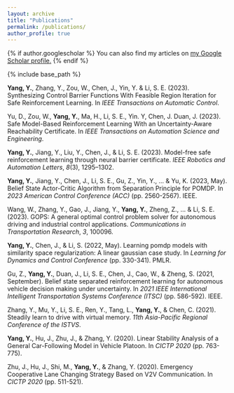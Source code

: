 ```yaml
---
layout: archive
title: "Publications"
permalink: /publications/
author_profile: true
---
```


{% if author.googlescholar %}
  You can also find my articles on <u><a href="{{author.googlescholar}}">my Google Scholar profile</a>.</u>
{% endif %}

{% include base_path %}

<!--
{% for post in site.publications reversed %}
  {% include archive-single.html %}
{% endfor %}
-->

**Yang, Y.**, Zhang, Y., Zou, W., Chen, J., Yin, Y. & Li, S. E. (2023). Synthesizing Control Barrier Functions With Feasible Region Iteration for Safe Reinforcement Learning. In *IEEE Transactions on Automatic Control*.

Yu, D., Zou, W., **Yang, Y.**, Ma, H., Li, S. E., Yin. Y, Chen, J. Duan, J. (2023). Safe Model-Based Reinforcement Learning With an Uncertainty-Aware Reachability Certificate. In *IEEE Transactions on Automation Science and Engineering*.

**Yang, Y.**, Jiang, Y., Liu, Y., Chen, J., & Li, S. E. (2023). Model-free safe reinforcement learning through neural barrier certificate. *IEEE Robotics and Automation Letters*, *8*(3), 1295–1302.

**Yang, Y.**, Jiang, Y., Chen, J., Li, S. E., Gu, Z., Yin, Y., ... & Yu, K. (2023, May). Belief State Actor-Critic Algorithm from Separation Principle for POMDP. In *2023 American Control Conference (ACC)* (pp. 2560-2567). IEEE.

Wang, W., Zhang, Y., Gao, J., Jiang, Y., **Yang, Y.**, Zheng, Z., ... & Li, S. E. (2023). GOPS: A general optimal control problem solver for autonomous driving and industrial control applications. *Communications in Transportation Research*, *3*, 100096.

**Yang, Y.**, Chen, J., & Li, S. (2022, May). Learning pomdp models with similarity space regularization: A linear gaussian case study. In *Learning for Dynamics and Control Conference* (pp. 330-341). PMLR.

Gu, Z., **Yang, Y.**, Duan, J., Li, S. E., Chen, J., Cao, W., & Zheng, S. (2021, September). Belief state separated reinforcement learning for autonomous vehicle decision making under uncertainty. In *2021 IEEE International Intelligent Transportation Systems Conference (ITSC)* (pp. 586-592). IEEE.

Zhang, Y., Mu, Y., Li, S. E., Ren, Y., Tang, L., **Yang, Y.**, & Chen, C. (2021). Steadily learn to drive with virtual memory. *11th Asia-Pacific Regional Conference of the ISTVS*.

**Yang, Y.**, Hu, J., Zhu, J., & Zhang, Y. (2020). Linear Stability Analysis of a General Car-Following Model in Vehicle Platoon. In *CICTP 2020* (pp. 763-775).

Zhu, J., Hu, J., Shi, M., **Yang, Y.**, & Zhang, Y. (2020). Emergency Cooperative Lane Changing Strategy Based on V2V Communication. In *CICTP 2020* (pp. 511-521).